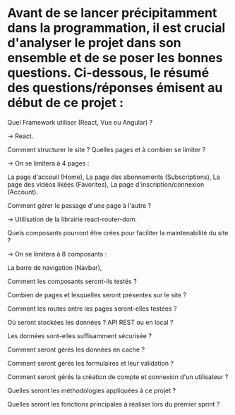 # Avant de se lancer précipitamment dans la programmation, il est crucial d'analyser le projet dans son ensemble et de se poser les bonnes questions. Ci-dessous, le résumé des questions/réponses émisent au début de ce projet : 

Quel Framework utiliser (React, Vue ou Angular) ?
<p>→ React.</p>

Comment structurer le site ? Quelles pages et à combien se limiter ?
<p>→ On se limitera à 4 pages :</p>
La page d'acceuil (Home), 
La page des abonnements (Subscriptions), 
La page des vidéos likées (Favorites),
La page d'inscription/connexion (Account).

Comment gérer le passage d'une page à l'autre ?
<p>→ Utilisation de la librairie react-router-dom.</p>

Quels composants pourront être crées pour faciliter la maintenabilité du site ?
<p>→ On se limitera à 8 composants :</p>
La barre de navigation (Navbar),


Comment les composants seront-ils testés ?

Combien de pages et lesquelles seront présentes sur le site ?

Comment les routes entre les pages seront-elles testées ?



Où seront stockées les données ? API REST ou en local ?

Les données sont-elles suffisamment sécurisée ?

Comment seront gérés les données en cache ?

Comment seront gérés les formulaires et leur validation ?

Comment seront gérés la création de compte et connexion d'un utilisateur ?

Quelles seront les méthodologies appliquées à ce projet ?

Quelles seront les fonctions principales à réaliser lors du premier sprint ?


